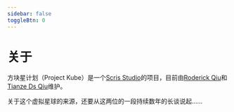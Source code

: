```yaml
---
sidebar: false
toggleBtn: 0
---
```


# 关于

方块星计划（Project Kube）是一个[Scris Studio](https://scris.top)的项目，目前由[Roderick Qiu](https://r-q.name)和[Tianze Ds Qiu](https://ds.scris.top)维护。

关于这个虚拟星球的来源，还要从这两位的一段持续数年的长谈说起……
